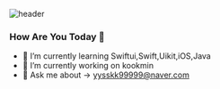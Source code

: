 

<!--
**didtlrhks/didtlrhks** is a ✨ _special_ ✨ repository because its `README.md` (this file) appears on your GitHub profile.

Here are some ideas to get you started:

- 🔭 I’m currently working on ...
- 🌱 I’m currently learning ...
- 👯 I’m looking to collaborate on ...
- 🤔 I’m looking for help with ...
- 💬 Ask me about ...
- 📫 How to reach me: ...
- 😄 Pronouns: ...
- ⚡ Fun fact: ...
-->

 ![header](https://capsule-render.vercel.app/api?type=wave&color=auto&height=300&section=header&text=Welcome%20YangGit&fontSize=90)

 ### How Are You Today 👋
 - 🌱 I’m currently learning Swiftui,Swift,Uikit,iOS,Java
 - 🔭 I’m currently working on kookmin 
 - 💬 Ask me about -> yysskk99999@naver.com


